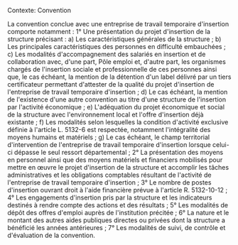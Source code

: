Contexte: Convention

La convention conclue avec une entreprise de travail temporaire d'insertion comporte notamment : 1° Une présentation du projet d'insertion de la structure précisant : a) Les caractéristiques générales de la structure ; b) Les principales caractéristiques des personnes en difficulté embauchées ; c) Les modalités d'accompagnement des salariés en insertion et de collaboration avec, d'une part, Pôle emploi et, d'autre part, les organismes chargés de l'insertion sociale et professionnelle de ces personnes ainsi que, le cas échéant, la mention de la détention d'un label délivré par un tiers certificateur permettant d'attester de la qualité du projet d'insertion de l'entreprise de travail temporaire d'insertion ; d) Le cas échéant, la mention de l'existence d'une autre convention au titre d'une structure de l'insertion par l'activité économique ; e) L'adéquation du projet économique et social de la structure avec l'environnement local et l'offre d'insertion déjà existante ; f) Les modalités selon lesquelles la condition d'activité exclusive définie à l'article L. 5132-6 est respectée, notamment l'intégralité des moyens humains et matériels ; g) Le cas échéant, le champ territorial d'intervention de l'entreprise de travail temporaire d'insertion lorsque celui-ci dépasse le seul ressort départemental ; 2° La présentation des moyens en personnel ainsi que des moyens matériels et financiers mobilisés pour mettre en œuvre le projet d'insertion de la structure et accomplir les tâches administratives et les obligations comptables résultant de l'activité de l'entreprise de travail temporaire d'insertion ; 3° Le nombre de postes d'insertion ouvrant droit à l'aide financière prévue à l'article R. 5132-10-12 ; 4° Les engagements d'insertion pris par la structure et les indicateurs destinés à rendre compte des actions et des résultats ; 5° Les modalités de dépôt des offres d'emploi auprès de l'institution précitée ; 6° La nature et le montant des autres aides publiques directes ou privées dont la structure a bénéficié les années antérieures ; 7° Les modalités de suivi, de contrôle et d'évaluation de la convention.